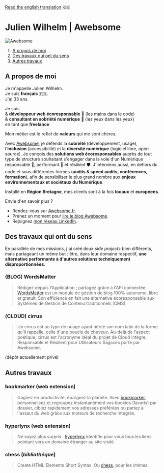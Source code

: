 [Read the english translation](README.en.md)  :gb:

# Julien Wilhelm | Awebsome

![Awebsome](https://media-exp1.licdn.com/dms/image/C4D16AQE1nl5Dpm-0bQ/profile-displaybackgroundimage-shrink_200_800/0/1591301085834?e=1617235200&v=beta&t=8SwV2l2DmThiTvLFCxPPi-U97mWiEzIVAIkuiA9OeHA)

1. [A propos de moi](#a-propos-de-moi)
2. [Des travaux qui ont du sens](#des-travaux-qui-ont-du-sens)
3. [Autres travaux](#autres-travaux)

## A propos de moi

Je m'appelle Julien Wilhelm.  
Je suis **français**  :fr:.  
J'ai 33 ans. 

Je suis   
& **développeur web écoresponsable** :herb: (les mains dans le code)  
& **consultant en sobriété numérique** :mega: (les yeux dans les yeux)  
en tant que **freelance**.

Mon métier est le reflet de **valeurs** qui me sont chères. 

Avec [Awebsome](https://awebsome.fr), je défends la **sobriété** (développement, usage), l'**inclusion** (accessibilité) et la **diversité numérique** (logiciel libre, open source). Je conçois des **solutions web écoresponsables** auprès de tout type de structure souhaitant s'engager dans la voie d'un Numérique responsable 🌿️, performant 🚀️ et résilient 🛡️. J'interviens aussi, en dehors du code et sous différentes formes (**audits & speed audits, conférences, formation**), afin de sensibiliser le plus grand nombre aux **enjeux environnementaux et sociétaux du Numérique**.

Installé en **Région Bretagne**, mes clients sont à la fois **locaux** et **européens**. 

Envie d'en savoir plus ?

- Rendez-vous sur [Awebsome.fr](https://awebsome.fr).  
- Prenez un moment pour [lire le blog Awebsome](https://awebsome.fr/blog-awebsome/).  
- Rejoignez [mon réseau LinkedIn](https://www.linkedin.com/in/julien-wilhelm/).

## Des travaux qui ont du sens

En parallèle de mes missions, j'ai créé deux *side projects* bien différents, mais partageant un même but : être, dans leur domaine respectif, **une alternative performante à d'autres solutions techniquement disproportionnées**.

### (BLOG) WordsMatter
> Rédigez depuis l'Application ; partagez grâce à l'API connectée. [WordsMatter](https://github.com/AwebsomeFr/WordsMatter) est un module de gestion de blog 100% autonome, libre et gratuit. Son efficience en fait une alternative écoresponsable aux Systèmes de Gestion de Contenu traditionnels (CMS).

### (CLOUD) cirrus
> Un cirrus est un type de nuage ayant hérité son nom latin de la forme qu'il rappelle, celle d'une boucle de cheveux. Au-delà de l'aspect poétique, cirrus est l'acronyme idéal du projet de Cloud Intègre, Responsable et Résilient pour Utilisateurs Sagaces porté par Awebsome.

(dépôt actuellement privé)

## Autres travaux

### bookmarker (web extension)
> Gagnez en productivité, épargnez la planète. Avec [bookmarker](https://github.com/AwebsomeFr/bookmarker), personnalisez et regroupez instantanément vos bookies (favoris) par dossier, ciblez rapidement vos adresses préférées ou partez à l'assaut du web grâce aux moteurs de recherche intégrés.

### hyperlynx (web extension)
> Ne soyez plus surpris : [hyperlynx](https://github.com/AwebsomeFr/hyperlynx) identifie pour vous tous les liens pointant vers un domaine étranger au site visité.

### chess (*bibliothèque*)
> Create HTML Elements Short Syntax. Ou [chess](https://github.com/AwebsomeFr/chess), pour les intimes. 

